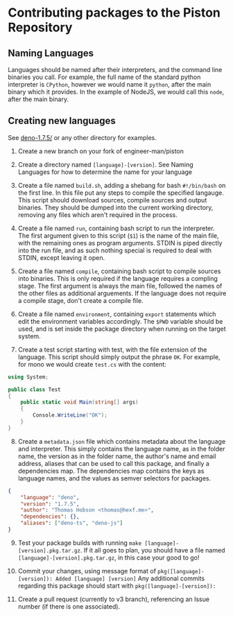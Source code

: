 # Contributing packages to the Piston Repository

## Naming Languages

Languages should be named after their interpreters, and the command line binaries you call.
For example, the full name of the standard python interpreter is `CPython`, however we would name it `python`, after the main binary which it provides.
In the example of NodeJS, we would call this `node`, after the main binary.

## Creating new languages

See [deno-1.7.5/](deno-1.7.5/) or any other directory for examples.

1. Create a new branch on your fork of engineer-man/piston

2. Create a directory named `[language]-[version]`. See Naming Languages for how to determine the name for your language

3. Create a file named `build.sh`, adding a shebang for bash `#!/bin/bash` on the first line.
In this file put any steps to compile the specified langauge.
This script should download sources, compile sources and output binaries. They should be dumped into the current working directory, removing any files which aren't required in the process. 

4. Create a file named `run`, containing bash script to run the interpreter.
The first argument given to this script (`$1`) is the name of the main file, with the remaining ones as program arguments.
STDIN is piped directly into the run file, and as such nothing special is required to deal with STDIN, except leaving it open.

5. Create a file named `compile`, containing bash script to compile sources into binaries. This is only required if the language requires a compling stage.
The first argument is always the main file, followed the names of the other files as additional arguements. If the language does not require a compile stage, don't create a compile file.

6. Create a file named `environment`, containing `export` statements which edit the environment variables accordingly. The `$PWD` variable should be used, and is set inside the package directory when running on the target system.

7. Create a test script starting with test, with the file extension of the language. This script should simply output the phrase `OK`. For example, for mono we would create `test.cs` with the content: 
```cs
using System;

public class Test
{
    public static void Main(string[] args)
    {
        Console.WriteLine("OK");
    }
}
```

8. Create a `metadata.json` file which contains metadata about the language and interpreter. This simply contains the language name, as in the folder name, the version as in the folder name, the author's name and email address, aliases that can be used to call this package, and finally a dependencies map.
The dependencies map contains the keys as language names, and the values as semver selectors for packages.
```json
{
    "language": "deno",
    "version": "1.7.5",
    "author": "Thomas Hobson <thomas@hexf.me>",
    "dependencies": {},
    "aliases": ["deno-ts", "deno-js"]
}
```

9. Test your package builds with running `make [language]-[version].pkg.tar.gz`.
If it all goes to plan, you should have a file named `[language]-[version].pkg.tar.gz`, in this case your good to go!

10. Commit your changes, using message format of `pkg([language]-[version]): Added [language] [version]`
Any additional commits regarding this package should start with `pkg([language]-[version]): `

11. Create a pull request (currently to v3 branch), referencing an Issue number (if there is one associated).
